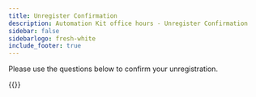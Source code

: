 ```yaml
---
title: Unregister Confirmation
description: Automation Kit office hours - Unregister Confirmation
sidebar: false
sidebarlogo: fresh-white
include_footer: true
---
```


Please use the questions below to confirm your unregistration.

{{<questions name="/office-hours/unregister-confirm.json" completed="Thank you for completing unregistration confirmation" showNavigationButtons=false >}}